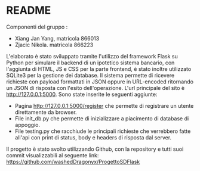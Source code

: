 ﻿# README
Componenti del gruppo : 

 - Xiang Jan Yang, matricola 866013
 - Zjacic Nikola. matricola 866223

L'elaborato è stato sviluppato tramite l'utilizzo del framework Flask su Python per simulare il backend di un ipotetico sistema bancario, con l'aggiunta di HTML, JS e CSS per la parte frontend, è stato inoltre utilizzato SQLite3 per la gestione dei database.
Il sistema permette di ricevere richieste con payload formattati in JSON oppure in URL-encoded ritornando un JSON di risposta con l'esito dell'operazione.
L'url principale del sito è http://127.0.0.1:5000.
Sono state inserite le seguenti aggiunte:

 - Pagina http://127.0.0.1:5000/register che permette di registrare un utente direttamente da browser.
 - File init_db.py che permette di inizializzare a piacimento di database di appoggio.
 - File testing.py che racchiude le principali richieste che verrebbero fatte all'api con print di status, body e headers di risposta dal server.

Il progetto è stato svolto utilizzando Github, con la repository e tutti suoi commit visualizzabili al seguente link: 
https://github.com/washedDragonyx/ProgettoSDFlask

